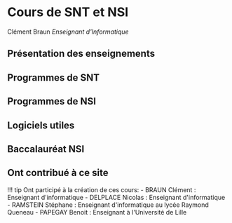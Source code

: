 # Cours de SNT et NSI

Clément Braun
*Enseignant d'Informatique*

## Présentation des enseignements

## Programmes de SNT

## Programmes de NSI

## Logiciels utiles

## Baccalauréat NSI

## Ont contribué à ce site

!!! tip
    Ont participé à la création de ces cours:
    - BRAUN Clément : Enseignant d'informatique
    - DELPLACE Nicolas : Enseignant d'informatique
    - RAMSTEIN Stéphane : Enseignant d'informatique au lycée Raymond Queneau
    - PAPEGAY Benoit : Enseignant à l'Université de Lille
